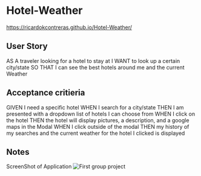 # Hotel-Weather
https://ricardokcontreras.github.io/Hotel-Weather/

## User Story

AS A traveler looking for a hotel to stay at
I WANT to look up a certain city/state
SO THAT I can see the best hotels around me and the current Weather




## Acceptance critieria
GIVEN I need a specific hotel
WHEN I search for a city/state
THEN I am presented with a dropdown list of hotels I can choose from
WHEN I click on the hotel
THEN the hotel will display pictures, a description, and a google maps in the Modal
WHEN I click outside of the modal
THEN my history of my searches and the current weather for the hotel I clicked is displayed

## Notes

ScreenShot of Application
![First group project](https://user-images.githubusercontent.com/104086686/174871954-67485943-c83c-45ca-8d18-5c499da716f9.png)
